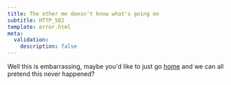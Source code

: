 ```yaml
---
title: The other me doesn't know what's going on
subtitle: HTTP_502
template: error.html
meta:
  validation:
    description: false
---
```


Well this is embarrassing, maybe you'd like to just go [home](/) and we can all pretend
this never happened?
